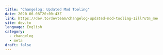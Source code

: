 ```yaml
---
title: "Changelog: Updated Mod Tooling"
date: 2020-06-08T20:00:43Z
link: https://dev.to/devteam/changelog-updated-mod-tooling-1ill?utm_medium=RSS&utm_source=news.12bit.vn
site: dev.to
language: English
category:
  - changelog
  - meta
draft: false
---
```

